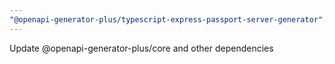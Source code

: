 ```yaml
---
"@openapi-generator-plus/typescript-express-passport-server-generator": minor
---
```


Update @openapi-generator-plus/core and other dependencies
